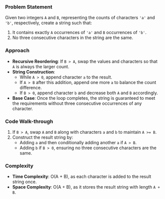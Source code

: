 ### Problem Statement
Given two integers `A` and `B`, representing the counts of characters `'a'` and `'b'`, respectively, create a string such that:
1. It contains exactly `A` occurrences of `'a'` and `B` occurrences of `'b'`.
2. No three consecutive characters in the string are the same.

### Approach
- **Recursive Reordering**: If `B > A`, swap the values and characters so that `A` is always the larger count.
- **String Construction**:
  - While `A > 0`, append character `a` to the result.
  - If `A > B` after this addition, append one more `a` to balance the count difference.
  - If `B > 0`, append character `b` and decrease both `A` and `B` accordingly.
- **Base Case**: Once the loop completes, the string is guaranteed to meet the requirements without three consecutive occurrences of any character.

### Code Walk-through
1. If `B > A`, swap `A` and `B` along with characters `a` and `b` to maintain `A >= B`.
2. Construct the result string by:
   - Adding `a` and then conditionally adding another `a` if `A > B`.
   - Adding `b` if `B > 0`, ensuring no three consecutive characters are the same.

### Complexity
- **Time Complexity**: O(A + B), as each character is added to the result string once.
- **Space Complexity**: O(A + B), as it stores the result string with length `A + B`.
